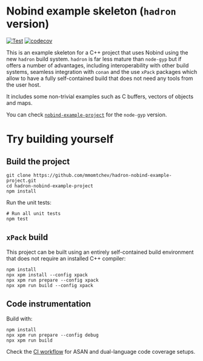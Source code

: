 # Nobind example skeleton (`hadron` version)

[![Test](https://github.com/mmomtchev/hadron-nobind-example-project/actions/workflows/run.yml/badge.svg)](https://github.com/mmomtchev/hadron-nobind-example-project/actions/workflows/run.yml)
[![codecov](https://codecov.io/gh/mmomtchev/hadron-nobind-example-project/graph/badge.svg?token=fM2PxZEvDp)](https://codecov.io/gh/mmomtchev/hadron-nobind-example-project)

This is an example skeleton for a C++ project that uses Nobind using the new `hadron` build system. `hadron` is far less mature than `node-gyp` but if offers a number of advantages, including interoperability with other build systems, seamless integration with `conan` and the use `xPack` packages which allow to have a fully self-contained build that does not need any tools from the user host.

It includes some non-trivial examples such as C buffers, vectors of objects and maps.

You can check [`nobind-example-project`](https://github.com/mmomtchev/nobind-example-project) for the `node-gyp` version.

# Try building yourself

## Build the project

```shell
git clone https://github.com/mmomtchev/hadron-nobind-example-project.git
cd hadron-nobind-example-project
npm install
```

Run the unit tests:
```shell
# Run all unit tests
npm test
```

## `xPack` build

This project can be built using an entirely self-contained build environment that does not require an installed C++ compiler:

```shell
npm install
npx xpm install --config xpack
npx xpm run prepare --config xpack
npx xpm run build --config xpack
```

## Code instrumentation

Build with:

```shell
npm install
npx xpm run prepare --config debug
npx xpm run build
```

Check the [CI workflow](https://github.com/mmomtchev/hadron-nobind-example-project/blob/main/.github/workflows/run.yml) for ASAN and dual-language code coverage setups.
